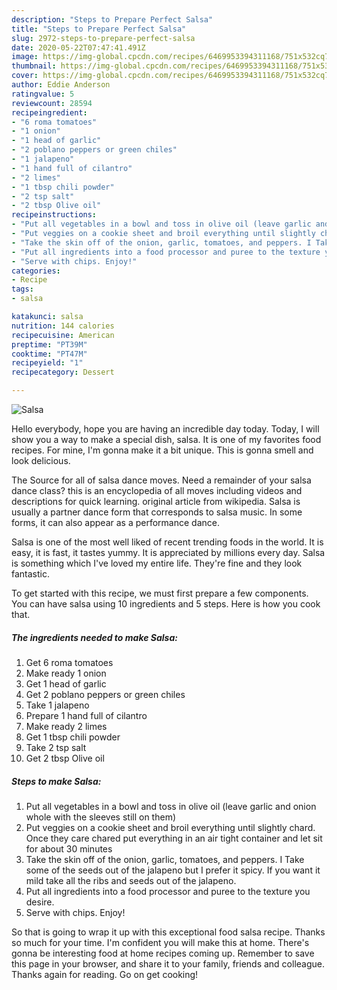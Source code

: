 ```yaml
---
description: "Steps to Prepare Perfect Salsa"
title: "Steps to Prepare Perfect Salsa"
slug: 2972-steps-to-prepare-perfect-salsa
date: 2020-05-22T07:47:41.491Z
image: https://img-global.cpcdn.com/recipes/6469953394311168/751x532cq70/salsa-recipe-main-photo.jpg
thumbnail: https://img-global.cpcdn.com/recipes/6469953394311168/751x532cq70/salsa-recipe-main-photo.jpg
cover: https://img-global.cpcdn.com/recipes/6469953394311168/751x532cq70/salsa-recipe-main-photo.jpg
author: Eddie Anderson
ratingvalue: 5
reviewcount: 28594
recipeingredient:
- "6 roma tomatoes"
- "1 onion"
- "1 head of garlic"
- "2 poblano peppers or green chiles"
- "1 jalapeno"
- "1 hand full of cilantro"
- "2 limes"
- "1 tbsp chili powder"
- "2 tsp salt"
- "2 tbsp Olive oil"
recipeinstructions:
- "Put all vegetables in a bowl and toss in olive oil (leave garlic and onion whole with the sleeves still on them)"
- "Put veggies on a cookie sheet and broil everything until slightly chard. Once they care chared put everything in an air tight container and let sit for about 30 minutes"
- "Take the skin off of the onion, garlic, tomatoes, and peppers. I Take some of the seeds out of the jalapeno but I prefer it spicy. If you want it mild take all the ribs and seeds out of the jalapeno."
- "Put all ingredients into a food processor and puree to the texture you desire."
- "Serve with chips. Enjoy!"
categories:
- Recipe
tags:
- salsa

katakunci: salsa 
nutrition: 144 calories
recipecuisine: American
preptime: "PT39M"
cooktime: "PT47M"
recipeyield: "1"
recipecategory: Dessert

---
```



![Salsa](https://img-global.cpcdn.com/recipes/6469953394311168/751x532cq70/salsa-recipe-main-photo.jpg)

Hello everybody, hope you are having an incredible day today. Today, I will show you a way to make a special dish, salsa. It is one of my favorites food recipes. For mine, I'm gonna make it a bit unique. This is gonna smell and look delicious.

The Source for all of salsa dance moves. Need a remainder of your salsa dance class? this is an encyclopedia of all moves including videos and descriptions for quick learning. original article from wikipedia. Salsa is usually a partner dance form that corresponds to salsa music. In some forms, it can also appear as a performance dance.

Salsa is one of the most well liked of recent trending foods in the world. It is easy, it is fast, it tastes yummy. It is appreciated by millions every day. Salsa is something which I've loved my entire life. They're fine and they look fantastic.


To get started with this recipe, we must first prepare a few components. You can have salsa using 10 ingredients and 5 steps. Here is how you cook that.

<!--inarticleads1-->

##### The ingredients needed to make Salsa:

1. Get 6 roma tomatoes
1. Make ready 1 onion
1. Get 1 head of garlic
1. Get 2 poblano peppers or green chiles
1. Take 1 jalapeno
1. Prepare 1 hand full of cilantro
1. Make ready 2 limes
1. Get 1 tbsp chili powder
1. Take 2 tsp salt
1. Get 2 tbsp Olive oil




<!--inarticleads2-->

##### Steps to make Salsa:

1. Put all vegetables in a bowl and toss in olive oil (leave garlic and onion whole with the sleeves still on them)
1. Put veggies on a cookie sheet and broil everything until slightly chard. Once they care chared put everything in an air tight container and let sit for about 30 minutes
1. Take the skin off of the onion, garlic, tomatoes, and peppers. I Take some of the seeds out of the jalapeno but I prefer it spicy. If you want it mild take all the ribs and seeds out of the jalapeno.
1. Put all ingredients into a food processor and puree to the texture you desire.
1. Serve with chips. Enjoy!




So that is going to wrap it up with this exceptional food salsa recipe. Thanks so much for your time. I'm confident you will make this at home. There's gonna be interesting food at home recipes coming up. Remember to save this page in your browser, and share it to your family, friends and colleague. Thanks again for reading. Go on get cooking!
